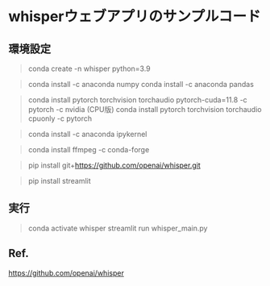 # whisperウェブアプリのサンプルコード

## 環境設定

> conda create -n whisper python=3.9 

> conda install -c anaconda numpy 
>  conda install -c anaconda pandas 

> conda install pytorch torchvision torchaudio pytorch-cuda=11.8 -c pytorch -c nvidia 
(CPU版)
> conda install pytorch torchvision torchaudio cpuonly -c pytorch 

> conda install -c anaconda ipykernel 

> conda install ffmpeg -c conda-forge 

> pip install git+https://github.com/openai/whisper.git 

> pip install streamlit 

## 実行

> conda activate whisper 
> streamlit run whisper_main.py

## Ref.
https://github.com/openai/whisper
